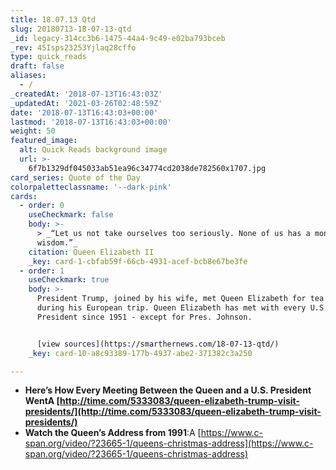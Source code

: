```yaml
---
title: 18.07.13 Qtd
slug: 20180713-18-07-13-qtd
_id: legacy-314cc3b6-1475-44a4-9c49-e02ba793bceb
_rev: 45Isps23253Yjlaq28cffo
type: quick_reads
draft: false
aliases:
  - /
_createdAt: '2018-07-13T16:43:03Z'
_updatedAt: '2021-03-26T02:48:59Z'
date: '2018-07-13T16:43:03+00:00'
lastmod: '2018-07-13T16:43:03+00:00'
weight: 50
featured_image:
  alt: Quick Reads background image
  url: >-
    6f7b1329df045033ab51ea96c34774cd2038de782560x1707.jpg
card_series: Quote of the Day
colorpaletteclassname: '--dark-pink'
cards:
  - order: 0
    useCheckmark: false
    body: >-
      > _“Let us not take ourselves too seriously. None of us has a monopoly of
      wisdom.”_
    citation: Queen Elizabeth II
    _key: card-1-cbfab59f-66cb-4931-acef-bcb8e67be3fe
  - order: 1
    useCheckmark: true
    body: >-
      President Trump, joined by his wife, met Queen Elizabeth for tea Friday
      during his European trip. Queen Elizabeth has met with every U.S.
      President since 1951 - except for Pres. Johnson.


      [view sources](https://smarthernews.com/18-07-13-qtd/)
    _key: card-10-a8c93389-177b-4937-abe2-371382c3a250

---
```

* **Here’s How Every Meeting Between the Queen and a U.S. President WentA [http://time.com/5333083/queen-elizabeth-trump-visit-presidents/](http://time.com/5333083/queen-elizabeth-trump-visit-presidents/)**
* **Watch the Queen’s Address from 1991**:A [https://www.c-span.org/video/?23665-1/queens-christmas-address](https://www.c-span.org/video/?23665-1/queens-christmas-address)